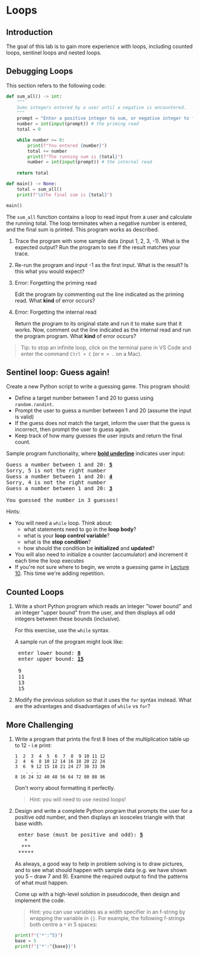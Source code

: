 # Loops

## Introduction
The goal of this lab is to gain more experience with loops, including counted loops, sentinel loops and nested loops.

## Debugging Loops
This section refers to the following code:

```python
def sum_all() -> int:
    """
    Sums integers entered by a user until a negative is encountered.
    """
    prompt = "Enter a positive integer to sum, or negative integer to finish: "
    number = int(input(prompt)) # the priming read
    total = 0

    while number >= 0:
        print(f"You entered {number}")
        total += number
        print(f"The running sum is {total}")
        number = int(input(prompt)) # the internal read
    
    return total

def main() -> None:
    total = sum_all()
    print(f"\nThe final sum is {total}")

main()
```

The `sum_all` function contains a loop to read input from a user and calculate the running total. The loop terminates when a negative number is entered, and the final sum is printed. This program works as described.

1. Trace the program with some sample data (input 1, 2, 3, -1). What is the expected output? Run the program to see if the result matches your trace.

2. Re-run the program and input -1 as the first input. What is the result? Is this what you would expect?

3. Error: Forgetting the priming read
    
    Edit the program by commenting out the line indicated as the priming read. What **kind** of error occurs?

4. Error: Forgetting the internal read

    Return the program to its original state and run it to make sure that it works. Now, comment out the line indicated as the internal read and run the program program. What **kind** of error occurs?

> Tip: to stop an infinite loop, click on the terminal pane in VS Code and enter the command `Ctrl + C` (or `⌘ + .` on a Mac).

## Sentinel loop: Guess again!
Create a new Python script to write a guessing game. This program should:

- Define a target number between 1 and 20 to guess using `random.randint`.
- Prompt the user to guess a number between 1 and 20 (assume the input is valid)
- If the guess does not match the target, inform the user that the guess is incorrect, then prompt the user to guess again.
- Keep track of how many guesses the user inputs and return the final count.
 
Sample program functionality, where <b><u>bold underline</u></b> indicates user input:
 
<pre class="sample">
Guess a number between 1 and 20: <b><u>5</u></b>
Sorry, 5 is not the right number 
Guess a number between 1 and 20: <b><u>4</u></b>
Sorry, 4 is not the right number 
Guess a number between 1 and 20: <b><u>3</u></b>

You guessed the number in 3 guesses!</pre>

Hints:
- You will need a `while` loop. Think about:
  - what statements need to go in the **loop body**?
  - what is your **loop control variable**?
  - what is the **stop condition**?
  - how should the condition be **initialized** and **updated**?
- You will also need to initialize a counter (accumulator) and increment it each time the loop executes
- If you're not sure where to begin, we wrote a guessing game in [Lecture 10](https://github.com/MRU-F22-CS1/sample-code-curtis/blob/651f1474822e9689038363d750101ffcca50fdd7/lecture10/slide_16.py). This time we're adding repetition.

## Counted Loops

1. Write a short Python program which reads an integer "lower bound" and an integer "upper bound" from the user, and then displays all odd integers between these bounds (inclusive).

    For this exercise, use the `while` syntax.

    A sample run of the program might look like:

    <pre>
    enter lower bound: <b><u>8</u></b>
    enter upper bound: <b><u>15</u></b>

    9
    11
    13
    15</pre>

2. Modify the previous solution so that it uses the `for` syntax instead. What are the advantages and disadvantages of `while` vs `for`?

## More Challenging

1. Write a program that prints the first 8 lines of the multiplication table up to 12 - i.e print:

    ```plaintext
    1  2  3  4  5  6  7  8  9 10 11 12
    2  4  6  8 10 12 14 16 18 20 22 24
    3  6  9 12 15 18 21 24 27 30 33 36
        . . .
    8 16 24 32 40 48 56 64 72 80 88 96 
    ```
    
    Don't worry about formatting it perfectly.
    
    >Hint: you will need to use nested loops!

2. Design and write a complete Python program that prompts the user for a positive odd number, and then displays an isosceles triangle with that base width.

    <pre>
    enter base (must be positive and odd): <b><u>5</u></b>
      *
     ***
    *****</pre>

    As always, a good way to help in problem solving is to draw pictures, and to see what should happen with sample data (e.g. we have shown you 5 – draw 7 and 9). Examine the required output to find the patterns of what must happen.

    Come up with a high-level solution in pseudocode, then design and implement the code. 

    > Hint: you can use variables as a width specifier in an f-string by wrapping the variable in `{}`. For example, the following f-strings both centre a `*` in 5 spaces:
    ```python
    print(f"{'*':^5}")
    base = 5
    print(f"{'*':^{base}}")
    ```